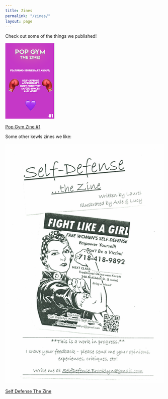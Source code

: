 ```yaml
---
title: Zines
permalink: "/zines/"
layout: page
---
```


Check out some of the things we published!

![Pop Gym Zine 1](/assets/zine.png)

[Pop Gym Zine #1](../assets/zinesite.pdf "Pop Gym Zine #1")

Some other kewls zines we like:

![Self Defense The Zine](/assets/wsdzine.png)

[Self Defense The Zine](../assets/WSDZine.pdf "Self Defense The Zine")

